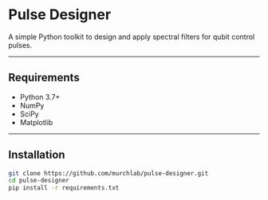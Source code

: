 # Pulse Designer

A simple Python toolkit to design and apply spectral filters for qubit control pulses.

---

## Requirements

- Python 3.7+
- NumPy
- SciPy
- Matplotlib

---

## Installation

```bash
git clone https://github.com/murchlab/pulse-designer.git
cd pulse-designer
pip install -r requirements.txt
